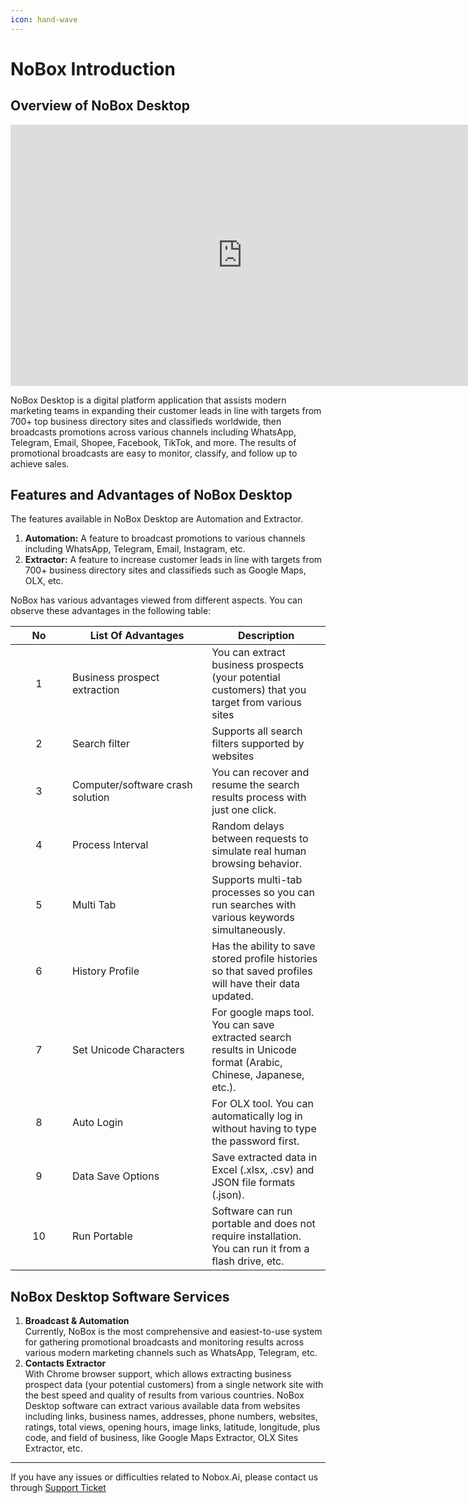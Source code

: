 ```yaml
---
icon: hand-wave
---
```


# NoBox Introduction

## **Overview of NoBox Desktop**

<iframe width="742" height="418" src="https://www.youtube.com/embed/PHmHyLchx_Q/" title="01. Instalasi NoBox Desktop" frameborder="0" allow="accelerometer; autoplay; clipboard-write; encrypted-media; gyroscope; picture-in-picture; web-share" referrerpolicy="strict-origin-when-cross-origin" allowfullscreen></iframe>

NoBox Desktop is a digital platform application that assists modern marketing teams in expanding their customer leads in line with targets from 700+ top business directory sites and classifieds worldwide, then broadcasts promotions across various channels including WhatsApp, Telegram, Email, Shopee, Facebook, TikTok, and more. The results of promotional broadcasts are easy to monitor, classify, and follow up to achieve sales.

## **Features and Advantages of NoBox Desktop**

The features available in NoBox Desktop are Automation and Extractor.

1. **Automation:** A feature to broadcast promotions to various channels including WhatsApp, Telegram, Email, Instagram, etc.
2. **Extractor:** A feature to increase customer leads in line with targets from 700+ business directory sites and classifieds such as Google Maps, OLX, etc.

NoBox has various advantages viewed from different aspects. You can observe these advantages in the following table:

<table><thead><tr><th width="75.00006103515625" align="center" valign="middle">No</th><th width="207.199951171875">List Of Advantages</th><th>Description</th></tr></thead><tbody><tr><td align="center" valign="middle">1</td><td>Business prospect extraction</td><td>You can extract business prospects (your potential customers) that you target from various sites</td></tr><tr><td align="center" valign="middle">2</td><td>Search filter</td><td>Supports all search filters supported by websites</td></tr><tr><td align="center" valign="middle">3</td><td>Computer/software crash solution</td><td>You can recover and resume the search results process with just one click.</td></tr><tr><td align="center" valign="middle">4</td><td>Process Interval</td><td>Random delays between requests to simulate real human browsing behavior.</td></tr><tr><td align="center" valign="middle">5</td><td>Multi Tab</td><td>Supports multi-tab processes so you can run searches with various keywords simultaneously.</td></tr><tr><td align="center" valign="middle">6</td><td>History Profile</td><td>Has the ability to save stored profile histories so that saved profiles will have their data updated.</td></tr><tr><td align="center" valign="middle">7</td><td>Set Unicode Characters</td><td>For google maps tool. You can save extracted search results in Unicode format (Arabic, Chinese, Japanese, etc.).</td></tr><tr><td align="center" valign="middle">8</td><td>Auto Login</td><td>For OLX tool. You can automatically log in without having to type the password first.</td></tr><tr><td align="center" valign="middle">9</td><td>Data Save Options</td><td>Save extracted data in Excel (.xlsx, .csv) and JSON file formats (.json).</td></tr><tr><td align="center" valign="middle">10</td><td>Run Portable</td><td>Software can run portable and does not require installation. You can run it from a flash drive, etc.</td></tr></tbody></table>

## **NoBox Desktop Software Services**

1. **Broadcast & Automation**\
   Currently, NoBox is the most comprehensive and easiest-to-use system for gathering promotional broadcasts and monitoring results across various modern marketing channels such as WhatsApp, Telegram, etc.
2. **Contacts Extractor**\
   With Chrome browser support, which allows extracting business prospect data (your potential customers) from a single network site with the best speed and quality of results from various countries. NoBox Desktop software can extract various available data from websites including links, business names, addresses, phone numbers, websites, ratings, total views, opening hours, image links, latitude, longitude, plus code, and field of business, like Google Maps Extractor, OLX Sites Extractor, etc.

---

If you have any issues or difficulties related to Nobox.Ai, please contact us through [Support Ticket](https://crm.nobox.ai/clients/tickets)
